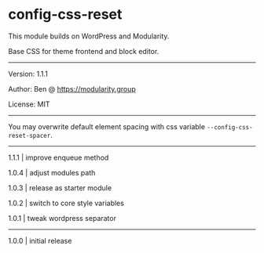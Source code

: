 # config-css-reset

This module builds on WordPress and Modularity.

Base CSS for theme frontend and block editor.

---

Version: 1.1.1

Author: Ben @ https://modularity.group

License: MIT

---

You may overwrite default element spacing with css variable `--config-css-reset-spacer`.

---

1.1.1 | improve enqueue method

1.0.4 | adjust modules path

1.0.3 | release as starter module

1.0.2 | switch to core style variables

1.0.1 | tweak wordpress separator <hr>

1.0.0 | initial release
